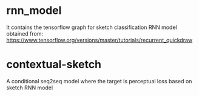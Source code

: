 # rnn_model

It contains the tensorflow graph for sketch classification RNN model obtained from: https://www.tensorflow.org/versions/master/tutorials/recurrent_quickdraw

# contextual-sketch

A conditional seq2seq model where the target is perceptual loss based on sketch RNN model 
